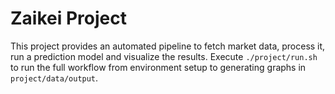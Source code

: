 # Zaikei Project

This project provides an automated pipeline to fetch market data, process it, run a
prediction model and visualize the results. Execute `./project/run.sh` to run the
full workflow from environment setup to generating graphs in `project/data/output`.
